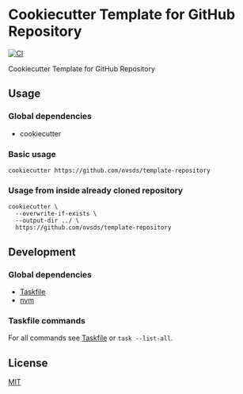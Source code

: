 # Cookiecutter Template for GitHub Repository

[![CI](https://github.com/ovsds/template-repository/workflows/Check%20PR/badge.svg)](https://github.com/ovsds/template-repository/actions?query=workflow%3A%22%22Check+PR%22%22)

Cookiecutter Template for GitHub Repository

## Usage

### Global dependencies

- cookiecutter

### Basic usage

```shell
cookiecutter https://github.com/ovsds/template-repository
```

### Usage from inside already cloned repository

```shell
cookiecutter \
  --overwrite-if-exists \
  --output-dir ../ \
  https://github.com/ovsds/template-repository
```

## Development

### Global dependencies

- [Taskfile](https://taskfile.dev/installation/)
- [nvm](https://github.com/nvm-sh/nvm?tab=readme-ov-file#install--update-script)

### Taskfile commands

For all commands see [Taskfile](Taskfile.yaml) or `task --list-all`.

## License

[MIT](LICENSE)

